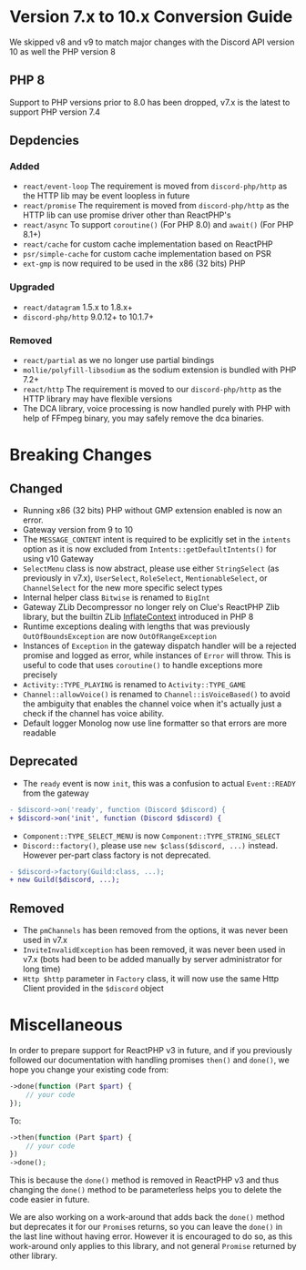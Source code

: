 # Version 7.x to 10.x Conversion Guide

We skipped v8 and v9 to match major changes with the Discord API version 10 as well the PHP version 8

## PHP 8

Support to PHP versions prior to 8.0 has been dropped, v7.x is the latest to support PHP version 7.4

## Depdencies

### Added

- `react/event-loop` The requirement is moved from `discord-php/http` as the HTTP lib may be event loopless in future
- `react/promise` The requirement is moved from `discord-php/http` as the HTTP lib can use promise driver other than ReactPHP's
- `react/async` To support `coroutine()` (For PHP 8.0) and `await()` (For PHP 8.1+)
- `react/cache` for custom cache implementation based on ReactPHP
- `psr/simple-cache` for custom cache implementation based on PSR
- `ext-gmp` is now required to be used in the x86 (32 bits) PHP

### Upgraded

- `react/datagram` 1.5.x to 1.8.x+
- `discord-php/http` 9.0.12+ to 10.1.7+

### Removed

- `react/partial` as we no longer use partial bindings
- `mollie/polyfill-libsodium` as the sodium extension is bundled with PHP 7.2+
- `react/http` The requirement is moved to our `discord-php/http` as the HTTP library may have flexible versions
- The DCA library, voice processing is now handled purely with PHP with help of FFmpeg binary, you may safely remove the dca binaries.

# Breaking Changes

## Changed

- Running x86 (32 bits) PHP without GMP extension enabled is now an error.
- Gateway version from 9 to 10
- The `MESSAGE_CONTENT` intent is required to be explicitly set in the `intents` option as it is now excluded from `Intents::getDefaultIntents()` for using v10 Gateway
- `SelectMenu` class is now abstract, please use either `StringSelect` (as previously in v7.x), `UserSelect`, `RoleSelect`, `MentionableSelect`, or `ChannelSelect` for the new more specific select types
- Internal helper class `Bitwise` is renamed to `BigInt`
- Gateway ZLib Decompressor no longer rely on Clue's ReactPHP Zlib library, but the builtin ZLib [InflateContext](https://www.php.net/manual/en/class.inflatecontext.php) introduced in PHP 8
- Runtime exceptions dealing with lengths that was previously `OutOfBoundsException` are now `OutOfRangeException`
- Instances of `Exception` in the gateway dispatch handler will be a rejected promise and logged as error, while instances of `Error` will throw. This is useful to code that uses `coroutine()` to handle exceptions more precisely
- `Activity::TYPE_PLAYING` is renamed to `Activity::TYPE_GAME`
- `Channel::allowVoice()` is renamed to `Channel::isVoiceBased()` to avoid the ambiguity that enables the channel voice when it's actually just a check if the channel has voice ability.
- Default logger Monolog now use line formatter so that errors are more readable

## Deprecated

- The `ready` event is now `init`, this was a confusion to actual `Event::READY` from the gateway
```diff
- $discord->on('ready', function (Discord $discord) {
+ $discord->on('init', function (Discord $discord) {
```
- `Component::TYPE_SELECT_MENU` is now `Component::TYPE_STRING_SELECT`
- `Discord::factory()`, please use `new $class($discord, ...)` instead. However per-part class factory is not deprecated.
```diff
- $discord->factory(Guild:class, ...);
+ new Guild($discord, ...);
```

## Removed

- The `pmChannels` has been removed from the options, it was never been used in v7.x
- `InviteInvalidException` has been removed, it was never been used in v7.x (bots had been to be added manually by server administrator for long time)
- `Http $http` parameter in `Factory` class, it will now use the same Http Client provided in the `$discord` object

# Miscellaneous

In order to prepare support for ReactPHP v3 in future, and if you previously followed our documentation with handling promises `then()` and `done()`, we hope you change your existing code from:
```php
->done(function (Part $part) {
    // your code
});
```

To:
```php
->then(function (Part $part) {
    // your code
})
->done();
```

This is because the `done()` method is removed in ReactPHP v3 and thus changing the `done()` method to be parameterless helps you to delete the code easier in future.

We are also working on a work-around that adds back the `done()` method but deprecates it for our `Promise`s returns, so you can leave the `done()` in the last line without having error. However it is encouraged to do so, as this work-around only applies to this library, and not general `Promise` returned by other library.